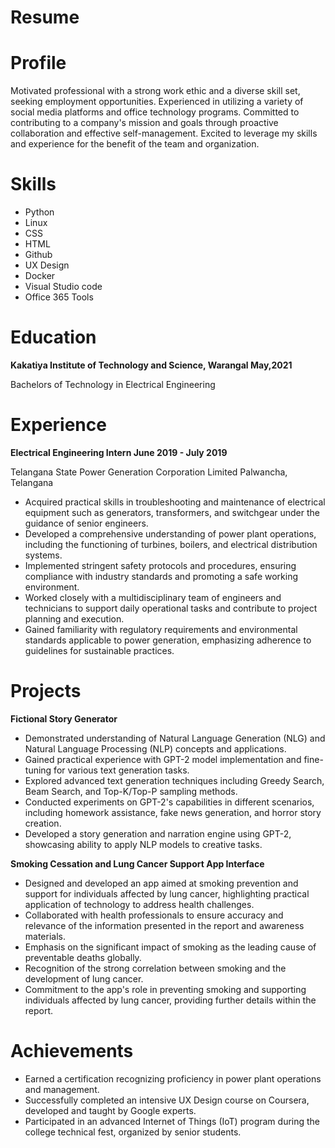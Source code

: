 # Resume
# Profile
Motivated professional with a strong work ethic and a diverse skill set, seeking employment opportunities. Experienced in utilizing a variety of social media platforms and office technology programs. Committed to contributing to a company's mission and goals through proactive collaboration and effective self-management. Excited to leverage my skills and experience for the benefit of the team and organization.

# Skills
- Python
- Linux
- CSS
- HTML
- Github
- UX Design
- Docker
- Visual Studio code
- Office 365 Tools

# Education
**Kakatiya Institute of Technology and Science, Warangal                                                                                                            May,2021**

Bachelors of Technology in Electrical Engineering 
# Experience
**Electrical Engineering Intern                                                                                                                        June 2019 - July 2019**

Telangana State Power Generation Corporation Limited                                                                                                      Palwancha, Telangana

- Acquired practical skills in troubleshooting and maintenance of electrical equipment such as generators, transformers, and switchgear under the guidance of senior engineers.
- Developed a comprehensive understanding of power plant operations, including the functioning of turbines, boilers, and electrical distribution systems.
-  Implemented stringent safety protocols and procedures, ensuring compliance with industry standards and promoting a safe working environment.
-  Worked closely with a multidisciplinary team of engineers and technicians to support daily operational tasks and contribute to project planning and execution.
-  Gained familiarity with regulatory requirements and environmental standards applicable to power generation, emphasizing adherence to guidelines for sustainable practices.

# Projects
**Fictional Story Generator**

- Demonstrated understanding of Natural Language Generation (NLG) and Natural Language Processing (NLP) concepts and applications.
- Gained practical experience with GPT-2 model implementation and fine-tuning for various text generation tasks.
- Explored advanced text generation techniques including Greedy Search, Beam Search, and Top-K/Top-P sampling methods.
- Conducted experiments on GPT-2's capabilities in different scenarios, including homework assistance, fake news generation, and horror story creation.
- Developed a story generation and narration engine using GPT-2, showcasing ability to apply NLP models to creative tasks.

**Smoking Cessation and Lung Cancer Support App Interface**

- Designed and developed an app aimed at smoking prevention and support for individuals affected by lung cancer, highlighting practical application of technology to address health challenges.
- Collaborated with health professionals to ensure accuracy and relevance of the information presented in the report and awareness materials.
- Emphasis on the significant impact of smoking as the leading cause of preventable deaths globally.
- Recognition of the strong correlation between smoking and the development of lung cancer.
- Commitment to the app's role in preventing smoking and supporting individuals affected by lung cancer, providing further details within the report.

# Achievements

- Earned a certification recognizing proficiency in power plant operations and management.
- Successfully completed an intensive UX Design course on Coursera, developed and taught by Google experts.
- Participated in an advanced Internet of Things (IoT) program during the college technical fest, organized by senior students.
